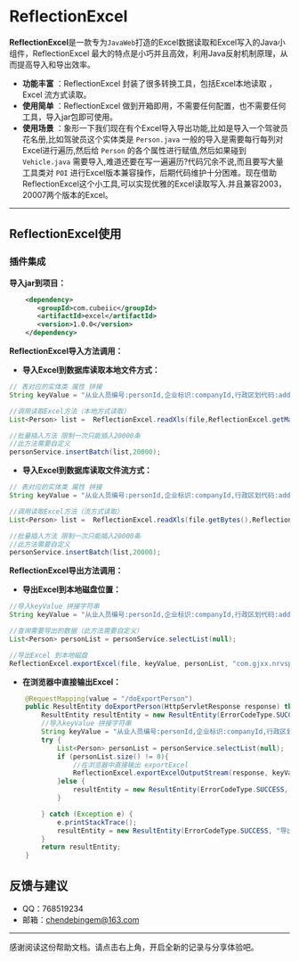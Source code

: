 # ReflectionExcel

**ReflectionExcel**是一款专为`JavaWeb`打造的Excel数据读取和Excel写入的Java小组件，ReflectionExcel 最大的特点是小巧并且高效，利用Java反射机制原理，从而提高导入和导出效率。
 
- **功能丰富** ：ReflectionExcel 封装了很多转换工具，包括Excel本地读取 ，Excel  流方式读取。
- **使用简单** ：ReflectionExcel 做到开箱即用，不需要任何配置，也不需要任何工具，导入jar包即可使用。
- **使用场景** ：象形一下我们现在有个Excel导入导出功能,比如是导入一个驾驶员花名册,比如驾驶员这个实体类是 `Person.java`  一般的导入是需要每行每列对Excel进行遍历,然后给 `Person` 的各个属性进行赋值,然后如果碰到  `Vehicle.java` 需要导入,难道还要在写一遍遍历?代码冗余不说,而且要写大量工具类对 `POI` 进行Excel版本兼容操作，后期代码维护十分困难。现在借助ReflectionExcel这个小工具,可以实现优雅的Excel读取写入.并且兼容2003，20007两个版本的Excel。

------------------------------------------------------------------------------------------------------------------

## ReflectionExcel使用

### 插件集成
**导入jar到项目：**
```xml
	<dependency>
       <groupId>com.cubeiic</groupId>
       <artifactId>excel</artifactId>
       <version>1.0.0</version>
    </dependency>
```

**ReflectionExcel导入方法调用：**
  - **导入Excel到数据库读取本地文件方式：**
``` java 
// 表对应的实体类 属性 拼接
String keyValue = "从业人员编号:personId,企业标识:companyId,行政区划代码:address,机动车驾驶员姓名:driverName,机动车驾驶员电话:driverPhone,驾驶员性别:driverGender,出生日期:driverBirthday,国籍:driverNationality,驾驶员民族:driverNation,证件编号:credentialsNumber紧急情况联系人:emergencyContact,紧急情况联系人电话:emergencyContactPhone,紧急情况联系人通讯地址:emergencyContactAddress,审核状态:state,创建时间:createTime,更新时间:updateTime";

//调用读取Excel方法（本地方式读取）
List<Person> list =  ReflectionExcel.readXls(file,ReflectionExcel.getMap(keyValue),"com.gjxx.nrvsp.adl.entity.Person");

//批量插入方法 限制一次只能插入20000条
//此方法需要自定义
personService.insertBatch(list,20000);

```
- **导入Excel到数据库读取文件流方式：**
``` java 
// 表对应的实体类 属性 拼接
String keyValue = "从业人员编号:personId,企业标识:companyId,行政区划代码:address,机动车驾驶员姓名:driverName,机动车驾驶员电话:driverPhone,驾驶员性别:driverGender,出生日期:driverBirthday,国籍:driverNationality,驾驶员民族:driverNation,证件编号:credentialsNumber紧急情况联系人:emergencyContact,紧急情况联系人电话:emergencyContactPhone,紧急情况联系人通讯地址:emergencyContactAddress,审核状态:state,创建时间:createTime,更新时间:updateTime";

//调用读取Excel方法（流方式读取）
List<Person> list =  ReflectionExcel.readXls(file.getBytes(),ReflectionExcel.getMap(keyValue),"com.gjxx.nrvsp.adl.entity.Person");

//批量插入方法 限制一次只能插入20000条
//此方法需要自定义
personService.insertBatch(list,20000);

```
**ReflectionExcel导出方法调用：**
- **导出Excel到本地磁盘位置：**
```java
//导入keyValue 拼接字符串
String keyValue = "从业人员编号:personId,企业标识:companyId,行政区划代码:address,机动车驾驶员姓名:driverName,机动车驾驶员电话:driverPhone,驾驶员性别:driverGender,出生日期:driverBirthday,国籍:driverNationality,驾驶员民族:driverNation,证件编号:credentialsNumber紧急情况联系人:emergencyContact,紧急情况联系人电话:emergencyContactPhone,紧急情况联系人通讯地址:emergencyContactAddress,审核状态:state,创建时间:createTime,更新时间:updateTime"

//查询需要导出的数据（此方法需要自定义）
List<Person> personList = personService.selectList(null);

//导出Excel 到本地磁盘
ReflectionExcel.exportExcel(file, keyValue, personList, "com.gjxx.nrvsp.adl.entity.Person", "从业人员信息");
```
- **在浏览器中直接输出Excel：**
```java
	@RequestMapping(value = "/doExportPerson")
	public ResultEntity doExportPerson(HttpServletResponse response) throws Exception {
		ResultEntity resultEntity = new ResultEntity(ErrorCodeType.SUCCESS, "导出成功", "");
		//导入keyValue 拼接字符串
		String keyValue = "从业人员编号:personId,企业标识:companyId,行政区划代码:address,机动车驾驶员姓名:driverName,机动车驾驶员电话:driverPhone,驾驶员性别:driverGender,出生日期:driverBirthday,国籍:driverNationality,驾驶员民族:driverNation,证件编号:credentialsNumber紧急情况联系人:emergencyContact,紧急情况联系人电话:emergencyContactPhone,紧急情况联系人通讯地址:emergencyContactAddress,审核状态:state,创建时间:createTime,更新时间:updateTime"
		try {
			List<Person> personList = personService.selectList(null);
			if (personList.size() != 0){
				//在浏览器中直接输出 exportExcel
				ReflectionExcel.exportExcelOutputStream(response, keyValue, personList, "com.gjxx.nrvsp.adl.entity.Person", "从业人员信息");
			}else {
				resultEntity = new ResultEntity(ErrorCodeType.SUCCESS, "导出数据不能为空", "");
			}

		} catch (Exception e) {
			e.printStackTrace();
			resultEntity = new ResultEntity(ErrorCodeType.SUCCESS, "导出数据异常", "");
		}
		return resultEntity;
	}
```

## 反馈与建议
- QQ：768519234
- 邮箱：<chendebingem@163.com>

---------
感谢阅读这份帮助文档。请点击右上角，开启全新的记录与分享体验吧。
